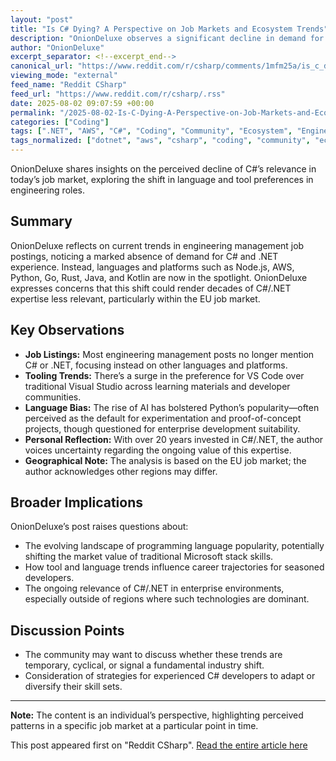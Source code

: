 ```yaml
---
layout: "post"
title: "Is C# Dying? A Perspective on Job Markets and Ecosystem Trends"
description: "OnionDeluxe observes a significant decline in demand for C# and .NET skills within job ads and online communities, questioning the future relevance of Microsoft's ecosystem as other technologies and tools dominate current trends, especially in the EU job market."
author: "OnionDeluxe"
excerpt_separator: <!--excerpt_end-->
canonical_url: "https://www.reddit.com/r/csharp/comments/1mfm25a/is_c_dying/"
viewing_mode: "external"
feed_name: "Reddit CSharp"
feed_url: "https://www.reddit.com/r/csharp/.rss"
date: 2025-08-02 09:07:59 +00:00
permalink: "/2025-08-02-Is-C-Dying-A-Perspective-on-Job-Markets-and-Ecosystem-Trends.html"
categories: ["Coding"]
tags: [".NET", "AWS", "C#", "Coding", "Community", "Ecosystem", "Engineering Management", "Go", "Java", "Job Market", "Kotlin", "Node.js", "Programming Languages", "Python", "Rust", "Technology Trends", "VS", "VS Code"]
tags_normalized: ["dotnet", "aws", "csharp", "coding", "community", "ecosystem", "engineering management", "go", "java", "job market", "kotlin", "nodedotjs", "programming languages", "python", "rust", "technology trends", "vs", "vs code"]
---
```


OnionDeluxe shares insights on the perceived decline of C#’s relevance in today’s job market, exploring the shift in language and tool preferences in engineering roles.<!--excerpt_end-->

## Summary

OnionDeluxe reflects on current trends in engineering management job postings, noticing a marked absence of demand for C# and .NET experience. Instead, languages and platforms such as Node.js, AWS, Python, Go, Rust, Java, and Kotlin are now in the spotlight. OnionDeluxe expresses concerns that this shift could render decades of C#/.NET expertise less relevant, particularly within the EU job market.

## Key Observations

- **Job Listings:** Most engineering management posts no longer mention C# or .NET, focusing instead on other languages and platforms.
- **Tooling Trends:** There’s a surge in the preference for VS Code over traditional Visual Studio across learning materials and developer communities.
- **Language Bias:** The rise of AI has bolstered Python’s popularity—often perceived as the default for experimentation and proof-of-concept projects, though questioned for enterprise development suitability.
- **Personal Reflection:** With over 20 years invested in C#/.NET, the author voices uncertainty regarding the ongoing value of this expertise.
- **Geographical Note:** The analysis is based on the EU job market; the author acknowledges other regions may differ.

## Broader Implications

OnionDeluxe’s post raises questions about:

- The evolving landscape of programming language popularity, potentially shifting the market value of traditional Microsoft stack skills.
- How tool and language trends influence career trajectories for seasoned developers.
- The ongoing relevance of C#/.NET in enterprise environments, especially outside of regions where such technologies are dominant.

## Discussion Points

- The community may want to discuss whether these trends are temporary, cyclical, or signal a fundamental industry shift.
- Consideration of strategies for experienced C# developers to adapt or diversify their skill sets.

---

**Note:** The content is an individual’s perspective, highlighting perceived patterns in a specific job market at a particular point in time.

This post appeared first on "Reddit CSharp". [Read the entire article here](https://www.reddit.com/r/csharp/comments/1mfm25a/is_c_dying/)
